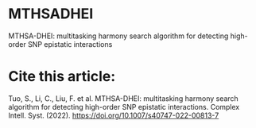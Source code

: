 # MTHSADHEI
MTHSA-DHEI: multitasking harmony search algorithm for detecting high-order SNP epistatic interactions
# Cite this article:
Tuo, S., Li, C., Liu, F. et al. MTHSA-DHEI: multitasking harmony search algorithm for detecting high-order SNP epistatic interactions. Complex Intell. Syst. (2022). https://doi.org/10.1007/s40747-022-00813-7
